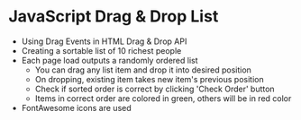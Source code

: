 # JavaScript Drag & Drop List

- Using Drag Events in HTML Drag & Drop API
- Creating a sortable list of 10 richest people
- Each page load outputs a randomly ordered list
    - You can drag any list item and drop it into desired position
    - On dropping, existing item takes new item's previous position
    - Check if sorted order is correct by clicking 'Check Order' button
    - Items in correct order are colored in green, others will be in red color
- FontAwesome icons are used
